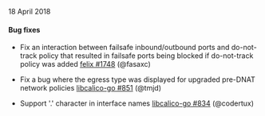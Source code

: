 18 April 2018

#### Bug fixes

- Fix an interaction between failsafe inbound/outbound ports and do-not-track policy that resulted in failsafe ports being blocked if do-not-track policy was added [felix #1748](https://github.com/projectcalico/felix/pull/1748) (@fasaxc)

- Fix a bug where the egress type was displayed for upgraded pre-DNAT network policies [libcalico-go #851](https://github.com/projectcalico/libcalico-go/pull/851) (@tmjd)

- Support '.' character in interface names [libcalico-go #834](https://github.com/projectcalico/libcalico-go/pull/834) (@codertux)
